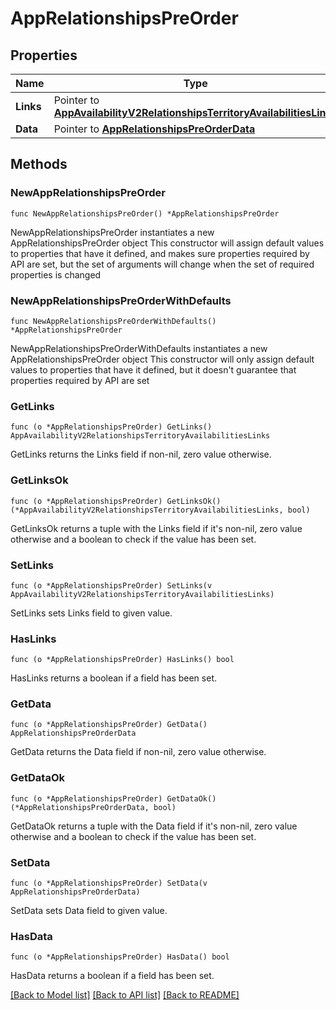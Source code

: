 # AppRelationshipsPreOrder

## Properties

Name | Type | Description | Notes
------------ | ------------- | ------------- | -------------
**Links** | Pointer to [**AppAvailabilityV2RelationshipsTerritoryAvailabilitiesLinks**](AppAvailabilityV2RelationshipsTerritoryAvailabilitiesLinks.md) |  | [optional] 
**Data** | Pointer to [**AppRelationshipsPreOrderData**](AppRelationshipsPreOrderData.md) |  | [optional] 

## Methods

### NewAppRelationshipsPreOrder

`func NewAppRelationshipsPreOrder() *AppRelationshipsPreOrder`

NewAppRelationshipsPreOrder instantiates a new AppRelationshipsPreOrder object
This constructor will assign default values to properties that have it defined,
and makes sure properties required by API are set, but the set of arguments
will change when the set of required properties is changed

### NewAppRelationshipsPreOrderWithDefaults

`func NewAppRelationshipsPreOrderWithDefaults() *AppRelationshipsPreOrder`

NewAppRelationshipsPreOrderWithDefaults instantiates a new AppRelationshipsPreOrder object
This constructor will only assign default values to properties that have it defined,
but it doesn't guarantee that properties required by API are set

### GetLinks

`func (o *AppRelationshipsPreOrder) GetLinks() AppAvailabilityV2RelationshipsTerritoryAvailabilitiesLinks`

GetLinks returns the Links field if non-nil, zero value otherwise.

### GetLinksOk

`func (o *AppRelationshipsPreOrder) GetLinksOk() (*AppAvailabilityV2RelationshipsTerritoryAvailabilitiesLinks, bool)`

GetLinksOk returns a tuple with the Links field if it's non-nil, zero value otherwise
and a boolean to check if the value has been set.

### SetLinks

`func (o *AppRelationshipsPreOrder) SetLinks(v AppAvailabilityV2RelationshipsTerritoryAvailabilitiesLinks)`

SetLinks sets Links field to given value.

### HasLinks

`func (o *AppRelationshipsPreOrder) HasLinks() bool`

HasLinks returns a boolean if a field has been set.

### GetData

`func (o *AppRelationshipsPreOrder) GetData() AppRelationshipsPreOrderData`

GetData returns the Data field if non-nil, zero value otherwise.

### GetDataOk

`func (o *AppRelationshipsPreOrder) GetDataOk() (*AppRelationshipsPreOrderData, bool)`

GetDataOk returns a tuple with the Data field if it's non-nil, zero value otherwise
and a boolean to check if the value has been set.

### SetData

`func (o *AppRelationshipsPreOrder) SetData(v AppRelationshipsPreOrderData)`

SetData sets Data field to given value.

### HasData

`func (o *AppRelationshipsPreOrder) HasData() bool`

HasData returns a boolean if a field has been set.


[[Back to Model list]](../README.md#documentation-for-models) [[Back to API list]](../README.md#documentation-for-api-endpoints) [[Back to README]](../README.md)


